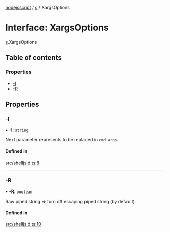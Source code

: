 [nodejsscript](../README.md) / [s](../modules/s.md) / XargsOptions

# Interface: XargsOptions

[s](../modules/s.md).XargsOptions

## Table of contents

### Properties

- [-I](s.XargsOptions.md#-i)
- [-R](s.XargsOptions.md#-r)

## Properties

### -I

• **-I**: `string`

Next parameter represents to be replaced in `cmd_args`.

#### Defined in

[src/shelljs.d.ts:8](https://github.com/jaandrle/nodejsscript/blob/df02570/src/shelljs.d.ts#L8)

___

### -R

• **-R**: `boolean`

Raw piped string ⇒ turn off escaping piped string (by default).

#### Defined in

[src/shelljs.d.ts:10](https://github.com/jaandrle/nodejsscript/blob/df02570/src/shelljs.d.ts#L10)
